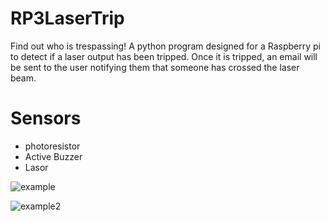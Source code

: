 # RP3LaserTrip
Find out who is trespassing! A python program designed for a Raspberry pi to detect if a laser output has been tripped. Once it is tripped, an email will be sent to the user notifying them that someone has crossed the laser beam. 

# Sensors
- photoresistor
- Active Buzzer
- Lasor 


![example](https://user-images.githubusercontent.com/35685060/35351461-d2ef9dc4-00f5-11e8-9a87-fb1ab1084a14.jpeg)

![example2](https://user-images.githubusercontent.com/35685060/35351462-d3025874-00f5-11e8-9bc2-4f4f15617c63.jpeg)
